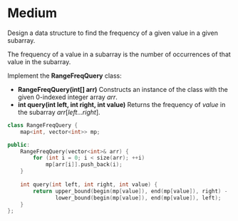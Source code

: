 # Medium

Design a data structure to find the frequency of a given value in a given subarray.

The frequency of a value in a subarray is the number of occurrences of that value in the subarray.

Implement the __RangeFreqQuery__ class:

- __RangeFreqQuery(int[] arr)__ Constructs an instance of the class with the given 0-indexed integer array $arr$.
- __int query(int left, int right, int value)__ Returns the frequency of $value$ in the subarray $arr[left...right]$.

```cpp
class RangeFreqQuery {
    map<int, vector<int>> mp;

public:
    RangeFreqQuery(vector<int>& arr) {
        for (int i = 0; i < size(arr); ++i)
            mp[arr[i]].push_back(i);
    }
    
    int query(int left, int right, int value) {
        return upper_bound(begin(mp[value]), end(mp[value]), right) - 
               lower_bound(begin(mp[value]), end(mp[value]), left);
    }
};
```
